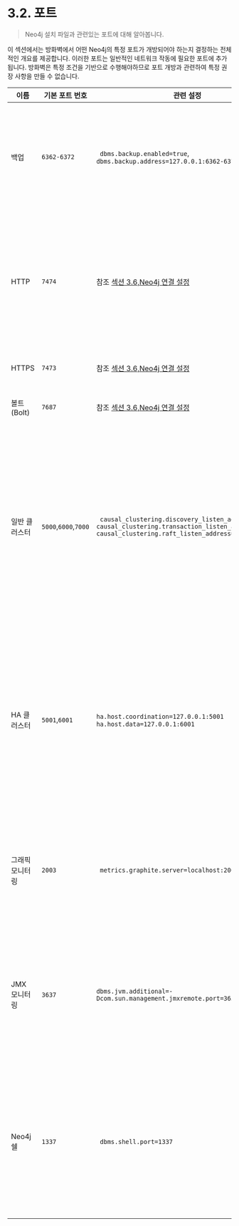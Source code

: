 
# 3.2. 포트

>  Neo4j 설치 파일과 관련있는 포트에 대해 알아봅니다. 

이 섹션에서는 방화벽에서 어떤 Neo4j의 특정 포트가 개방되어야 하는지 결정하는 전체적인 개요를 제공합니다. 이러한 포트는 일반적인 네트워크 작동에 필요한 포트에 추가됩니다. 방화벽은 특정 조건을 기반으로 수행해야하므로 포트 개방과 관련하여 특정 권장 사항을 만들 수 없습니다. 


| 이름               | 기본 포트 번호                   | 관련 설정                                                    | 코멘트                                                       |
| ------------------ | -------------------------------- | ------------------------------------------------------------ | ------------------------------------------------------------ |
| 백업               | ```6362-6372```                  | ``` dbms.backup.enabled=true```,  ``` dbms.backup.address=127.0.0.1:6362-6372``` | 백업은 기본으로 사용됩니다. 생산 환경에서 이 포트로 외부 접속은 방화벽에서 차단되어야 합니다. 참조 [챕터6. 백업]("https://neo4j.com/docs/operations-manual/current/backup/") |
| HTTP               | ```7474```                       | 참조 [섹션 3.6,Neo4j 연결 설정]("https://neo4j.com/docs/operations-manual/current/configuration/connectors/") | 트래픽이 비암호화되어 있어, 외부 접속으로이 포트에서 여는 것은 관정하지 않습니다. Neo4j브라우저와 REST API에서 사용됩니다. |
| HTTPS              | ```7473```                       | 참조 [섹션 3.6,Neo4j 연결 설정]("https://neo4j.com/docs/operations-manual/current/configuration/connectors/") | REST API에서 사용됩니다.                                     |
| 볼트(Bolt)         | ```7687```                       | 참조 [섹션 3.6,Neo4j 연결 설정]("https://neo4j.com/docs/operations-manual/current/configuration/connectors/") | Cypher 쉘과 Neo4j브라우저에서 사용됩니다.                    |
| 일반      클러스터 | ```5000```,```6000```,```7000``` | ``` causal_clustering.discovery_listen_address=:5000``` ```causal_clustering.transaction_listen_address=:6000         ```  ```causal_clustering.raft_listen_address=:7000``` | 리스트된 포트들은 neo4j.conf의 기본 포트입니다. 포트는 생산 환경에 따라 다릅니다. 그렇기 때문에, 가능한 포트는 개통은 순차적으로 수정되어야 합니다. 참조 [섹션 4.2.12,일반적인 클러스터 설정]("https://neo4j.com/docs/operations-manual/current/clustering/causal-clustering/settings/") |
| HA  클러스터       | ```5001```,```6001```            | ``` ha.host.coordination=127.0.0.1:5001 ```                                          ``` ha.host.data=127.0.0.1:6001``` | 리스트된 포트들은 neo4j.conf의 기본 포트입니다.포트는 생산 환경에 따라 다릅니다. 그렇기 때문에, 가능한 포트는 개통은 순차적으로 수정되어야 합니다. 참조[섹션 4.3 이용가능한 하이 클러스터]("https://neo4j.com/docs/operations-manual/current/clustering/high-availability/") |
| 그래픽 모니터링    | ```2003```                       | ``` metrics.graphite.server=localhost:2003```                | Neo4j 데이터베이스가 Graphite 서버와 통신할 수 있도록 아웃바운드 연결을하는 포트. 참조[섹션 8.1 메트릭스]("https://neo4j.com/docs/operations-manual/current/monitoring/metrics/") |
| JMX 모니터링       | ```3637```                       | ```dbms.jvm.additional=-Dcom.sun.management.jmxremote.port=3637``` | 이는 JMX를 나타내기 위한 설정입니다. 데이터 베이스를 검사할 때 이 방식을 권장하지 않습니다. 이것은 기본적으로 비활성화 되어 있습니다. |
| Neo4j 쉘           | ```1337```                       | ``` dbms.shell.port=1337```                                  | neo4j-쉘 도구는 더이상 사용되지 않기에, 사용하지 않는것을 권장합니다. neo4j쉘 기능을 대체하는 지원 도구는 [챕터 10.도구]("https://neo4j.com/docs/operations-manual/current/tools/")에서 확인할 수 있습니다. |